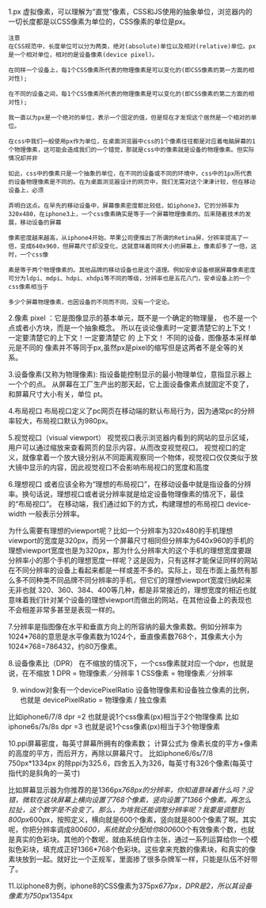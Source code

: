 1.px  虚拟像素，可以理解为“直觉”像素，CSS和JS使用的抽象单位，浏览器内的一切长度都是以CSS像素为单位的，CSS像素的单位是px。

    注意
    在CSS规范中，长度单位可以分为两类，绝对(absolute)单位以及相对(relative)单位。px是一个相对单位，相对的是设备像素(device pixel)。

    在同样一个设备上，每1个CSS像素所代表的物理像素是可以变化的(即CSS像素的第一方面的相对性);

    在不同的设备之间，每1个CSS像素所代表的物理像素是可以变化的(即CSS像素的第二方面的相对性);

    我一直以为px是一个绝对的单位，表示一个固定的值，但是现在才发现这个居然是一个相对的单位。

    在css中我们一般使用px作为单位，在桌面浏览器中css的1个像素往往都是对应着电脑屏幕的1个物理像素，这可能会造成我们的一个错觉，那就是css中的像素就是设备的物理像素。但实际情况却并非

    如此，css中的像素只是一个抽象的单位，在不同的设备或不同的环境中，css中的1px所代表的设备物理像素是不同的。在为桌面浏览器设计的网页中，我们无需对这个津津计较，但在移动设备上，必须

    弄明白这点。在早先的移动设备中，屏幕像素密度都比较低，如iphone3，它的分辨率为320x480，在iphone3上，一个css像素确实是等于一个屏幕物理像素的。后来随着技术的发展，移动设备的屏幕

    像素密度越来越高，从iphone4开始，苹果公司便推出了所谓的Retina屏，分辨率提高了一倍，变成640x960，但屏幕尺寸却没变化，这就意味着同样大小的屏幕上，像素却多了一倍，这时，一个css像

    素是等于两个物理像素的。其他品牌的移动设备也是这个道理。例如安卓设备根据屏幕像素密度可分为ldpi、mdpi、hdpi、xhdpi等不同的等级，分辨率也是五花八门，安卓设备上的一个css像素相当于

    多少个屏幕物理像素，也因设备的不同而不同，没有一个定论。


2.像素 pixel ：它是图像显示的基本单元，既不是一个确定的物理量，
  也不是一个点或者小方块，而是一个抽象概念。
  所以在谈论像素时一定要清楚它的上下文！一定要清楚它的上下文！一定要清楚它  的   上下文！
  不同的设备，图像基本采样单元是不同的
  像素并不等同于px,虽然px是pixel的缩写但是这两者不是全等的关系。


3.设备像素(又称为物理像素): 指设备能控制显示的最小物理单位，意指显示器上一个个的点。
  从屏幕在工厂生产出的那天起，它上面设备像素点就固定不变了，和屏幕尺寸大小有关，单位 pt。


4.布局视口 布局视口定义了pc网页在移动端的默认布局行为，因为通常pc的分辨率较大，布局视口默认为980px。


5.视觉视口（visual viewport）
  视觉视口表示浏览器内看到的网站的显示区域，用户可以通过缩放来查看网页的显示内容，从而改变视觉视口。
  视觉视口的定义，就像拿着一个放大镜分别从不同距离观察同一个物体，视觉视口仅仅类似于放大镜中显示的内容，因此视觉视口不会影响布局视口的宽度和高度


6.理想视口 或者应该全称为“理想的布局视口”，在移动设备中就是指设备的分辨率。换句话说，理想视口或者说分辨率就是给定设备物理像素的情况下，最佳的“布局视口”。
  在移动端，我们通过如下的方式，构建理想的布局视口
  <meta id="viewport" name="viewport" content="width=device-width; initial-scale=1.0; maximum-scale=1; user-scalable=no;">
  device-width 一般表示分辨率。

  为什么需要有理想的viewport呢？比如一个分辨率为320x480的手机理想viewport的宽度是320px，而另一个屏幕尺寸相同但分辨率为640x960的手机的理想viewport宽度也是为320px，那为什么分辨率大的这个手机的理想宽度要跟分辨率小的那个手机的理想宽度一样呢？这是因为，只有这样才能保证同样的网站在不同分辨率的设备上看起来都是一样或差不多的。实际上，现在市面上虽然有那么多不同种类不同品牌不同分辨率的手机，但它们的理想viewport宽度归纳起来无非也就 320、360、384、400等几种，都是非常接近的，理想宽度的相近也就意味着我们针对某个设备的理想viewport而做出的网站，在其他设备上的表现也不会相差非常多甚至是表现一样的。

7.分辨率是指图像在水平和垂直方向上的所容纳的最大像素数。例如分辨率为1024*768的意思是水平像素数为1024个，垂直像素数768个，其像素大小为1024×768=786432，约80万像素。

8.设备像素比（DPR）
  在不缩放的情况下，一个css像素就对应一个dpr，也就是说，在不缩放
  1 DPR = 物理像素／分辨率
  1 CSS像素 = 物理像素／分辨率


9. window对象有一个devicePixelRatio 设备物理像素和设备独立像素的比例，也就是 devicePixelRatio = 物理像素 / 独立像素

  比如iphone6/7/8 dpr =2  也就是说1个css像素(px)相当于2个物理像素
  比如iphone6s/7s/8s dpr =3 也就是说1个css像素(px)相当于3个物理像素



10.ppi屏幕密度，每英寸屏幕所拥有的像素数；
  计算公式为 像素长度的平方+像素的高度的平方，而后开方，再除以屏幕尺寸。
  比如iphone6/6s/7/8 750px*1334px 的除ppi为325.6，四舍五入为326，每英寸有326个像素(每英寸指代的是斜角的一英寸)

  比如屏幕显示器为你推荐的是1366px*768px的分辨率，你知道意味着什么吗？没错，微软在这块屏幕上横向设置了768个像素，竖向设置了1366个像素。再怎么拉扯，这个数字是不会变了。那么，为啥我还能调整分辨率呢？我要是调整到800px*600px，按照定义，横向就是600个像素，竖向就是800个像素了啊。其实呢，你把分辨率调成800*600，系统就会分配给你800*600个有效像素个数，也就是真实的色彩块。其他的个数呢，就由系统自作主张，通过一系列运算给你一个模拟色彩块，填充成正好1366*768个色彩块。这些拿来充数的像素块，和真实的像素块放到一起。就好比一个正规军，里面掺了很多杂牌军一样，只能是队伍不好带了。


11.以iphone8为例，iphone8的CSS像素为375px*677px，DPR是2，所以其设备像素为750px*1354px
